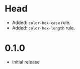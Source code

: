# Head

* Added: `color-hex-case` rule.
* Added: `color-hex-length` rule.

# 0.1.0

* Initial release
